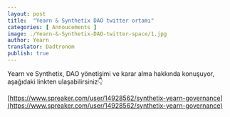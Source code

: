 ```yaml
---
layout: post
title:  "Yearn & Synthetix DAO twitter ortamı"
categories: [ Annoucements ]
image: ./Yearn-&-Synthetix-DAO-twitter-space/1.jpg
author: Yearn
translator: Dadtronom
publish: true
---
```


Yearn ve Synthetix, DAO yönetişimi ve karar alma hakkında konuşuyor, aşağıdaki linkten ulaşabilirsiniz👇

[https://www.spreaker.com/user/14928562/synthetix-yearn-governance](https://www.spreaker.com/user/14928562/synthetix-yearn-governance)
